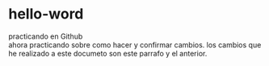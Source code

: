 # hello-word
practicando en Github  
ahora practicando sobre como hacer y confirmar cambios.
los cambios que he realizado a este documeto son este parrafo y el anterior.
